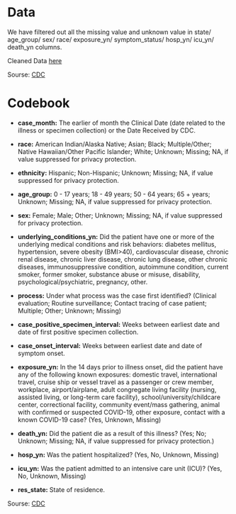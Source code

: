 # Data

We have filtered out all the missing value and unknown value in state/ age_group/ sex/ race/ exposure_yn/ symptom_status/ hosp_yn/ icu_yn/ death_yn columns.

Cleaned Data [here](https://drive.google.com/file/d/158sOsgAKiuG0DVC-0CrCDPE8I9qftumi/view?usp=sharing)

Sourse: [CDC](https://data.cdc.gov/Case-Surveillance/COVID-19-Case-Surveillance-Public-Use-Data-with-Ge/ynhu-f2s2)
# Codebook

* **case_month:** The earlier of month the Clinical Date (date related to the illness or specimen collection) or the Date Received by CDC.

* **race:** American Indian/Alaska Native; Asian; Black; Multiple/Other; Native Hawaiian/Other Pacific Islander; White; Unknown; Missing; NA, if value suppressed for privacy protection.

* **ethnicity:** Hispanic; Non-Hispanic; Unknown; Missing; NA, if value suppressed for privacy protection.
* **age_group:** 0 - 17 years; 18 - 49 years; 50 - 64 years; 65 + years; Unknown; Missing; NA, if value suppressed for privacy protection.
* **sex:** Female; Male; Other; Unknown; Missing; NA, if value suppressed for privacy protection.
* **underlying_conditions_yn:** Did the patient have one or more of the underlying medical conditions and risk behaviors: diabetes mellitus, hypertension, severe obesity (BMI>40), cardiovascular disease, chronic renal disease, chronic liver disease, chronic lung disease, other chronic diseases, immunosuppressive condition, autoimmune condition, current smoker, former smoker, substance abuse or misuse, disability, psychological/psychiatric, pregnancy, other.
* **process:** Under what process was the case first identified? (Clinical evaluation; Routine surveillance; Contact tracing of case patient; Multiple; Other; Unknown; Missing)
* **case_positive_specimen_interval:** Weeks between earliest date and date of first positive specimen collection.
* **case_onset_interval:** Weeks between earliest date and date of symptom onset.
* **exposure_yn:** In the 14 days prior to illness onset, did the patient have any of the following known exposures: domestic travel, international travel, cruise ship or vessel travel as a passenger or crew member, workplace, airport/airplane, adult congregate living facility (nursing, assisted living, or long-term care facility), school/university/childcare center, correctional facility, community event/mass gathering, animal with confirmed or suspected COVID-19, other exposure, contact with a known COVID-19 case? (Yes, Unknown, Missing)
* **death_yn:** Did the patient die as a result of this illness? (Yes; No; Unknown; Missing; NA, if value suppressed for privacy protection.)
* **hosp_yn:** Was the patient hospitalized? (Yes, No, Unknown, Missing)
* **icu_yn:** Was the patient admitted to an intensive care unit (ICU)? (Yes, No, Unknown, Missing)
* **res_state:** State of residence.

Sourse: [CDC](https://data.cdc.gov/Case-Surveillance/COVID-19-Case-Surveillance-Public-Use-Data-with-Ge/ynhu-f2s2)
